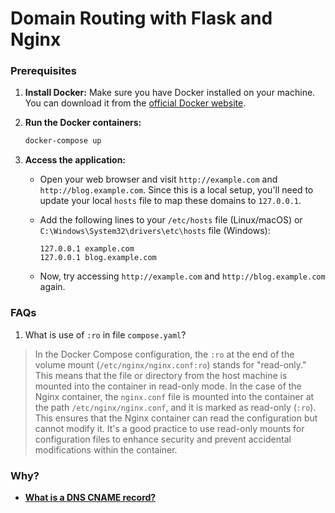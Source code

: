 # Domain Routing with Flask and Nginx

### Prerequisites

1. **Install Docker:**
  Make sure you have Docker installed on your machine. You can download it from the [official Docker website](https://www.docker.com/get-started).

2. **Run the Docker containers:**

    ```bash
    docker-compose up
    ```

2. **Access the application:**

    - Open your web browser and visit `http://example.com` and `http://blog.example.com`. Since this is a local setup, you'll need to update your local `hosts` file to map these domains to `127.0.0.1`.

    - Add the following lines to your `/etc/hosts` file (Linux/macOS) or `C:\Windows\System32\drivers\etc\hosts` file (Windows):

        ```
        127.0.0.1 example.com
        127.0.0.1 blog.example.com
        ```

    - Now, try accessing `http://example.com` and `http://blog.example.com` again.


### FAQs

1. What is use of `:ro` in file `compose.yaml`?
> In the Docker Compose configuration, the `:ro` at the end of the volume mount (`/etc/nginx/nginx.conf:ro`) stands for "read-only." This means that the file or directory from the host machine is mounted into the container in read-only mode.
> In the case of the Nginx container, the `nginx.conf` file is mounted into the container at the path `/etc/nginx/nginx.conf`, and it is marked as read-only (`:ro`). This ensures that the Nginx container can read the configuration but cannot modify it. It's a good practice to use read-only mounts for configuration files to enhance security and prevent accidental modifications within the container.

### Why?
- [**What is a DNS CNAME record?**](https://www.cloudflare.com/en-gb/learning/dns/dns-records/dns-cname-record/)
